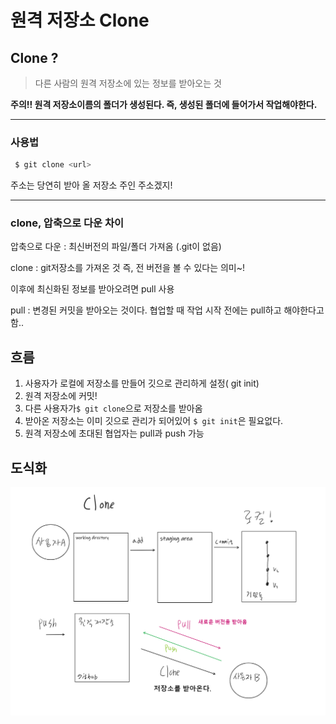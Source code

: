 # 원격 저장소 Clone





## Clone ? 

> 다른 사람의 원격 저장소에 있는 정보를 받아오는 것

**주의!! 원격 저장소이름의 폴더가 생성된다. 즉, 생성된 폴더에 들어가서 작업해야한다.**

---



### 사용법



```bash 
 $ git clone <url>
```

주소는 당연히 받아 올 저장소 주인 주소겠지!

---



### clone, 압축으로 다운 차이

압축으로 다운 :  최신버전의 파일/폴더 가져옴 (.git이 없음)

clone : git저장소를 가져온 것 즉, 전 버전을 볼 수 있다는 의미~!



이후에 최신화된 정보를 받아오려면 pull 사용

pull : 변경된 커밋을 받아오는 것이다. 협업할 때 작업 시작 전에는 pull하고 해야한다고 함..  



## 흐름

1.  사용자가 로컬에 저장소를 만들어 깃으로 관리하게 설정( git init)
2. 원격 저장소에 커밋!
3. 다른 사용자가` $ git clone `으로 저장소를 받아옴
4. 받아온 저장소는 이미 깃으로 관리가 되어있어 `$ git init`은 필요없다.
5. 원격 저장소에 초대된 협업자는 pull과 push 가능



## 도식화

![image-20220707193334156](Clone.assets/image-20220707193334156-16571900172701.png)
